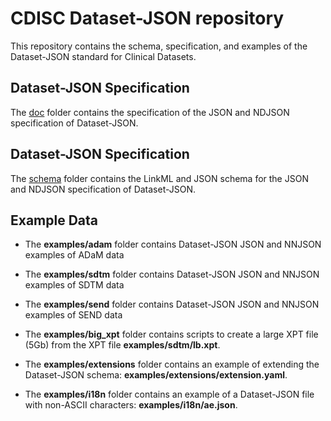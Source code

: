 # CDISC Dataset-JSON repository

This repository contains the schema, specification, and examples of the Dataset-JSON standard for Clinical Datasets.

## Dataset-JSON Specification

The [doc](https://github.com/cdisc-org/DataExchange-DatasetJson/tree/master/doc) folder contains the specification of the JSON and NDJSON specification of Dataset-JSON.
## Dataset-JSON Specification

The [schema](https://github.com/cdisc-org/DataExchange-DatasetJson/tree/master/schema) folder contains the LinkML and JSON schema for the JSON and NDJSON specification of Dataset-JSON.

## Example Data

- The **examples/adam** folder contains Dataset-JSON JSON and NNJSON examples of ADaM data
- The **examples/sdtm** folder contains Dataset-JSON JSON and NNJSON examples of SDTM data
- The **examples/send** folder contains Dataset-JSON JSON and NNJSON examples of SEND data

- The **examples/big_xpt** folder contains scripts to create a large XPT file (5Gb) from the XPT file **examples/sdtm/lb.xpt**.
- The **examples/extensions** folder contains an example of extending the Dataset-JSON schema: **examples/extensions/extension.yaml**.
- The **examples/i18n** folder contains an example of a Dataset-JSON file with non-ASCII characters: **examples/i18n/ae.json**.
